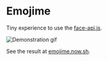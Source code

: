 # Emojime

Tiny experience to use the [face-api.js](https://github.com/justadudewhohacks/face-api.js).

![Demonstration gif](./media/emojime.gif)

See the result at [emojime.now.sh](https://emojime.now.sh).
